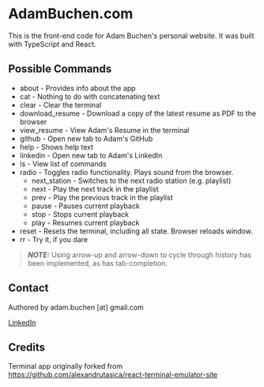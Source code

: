 # AdamBuchen.com

This is the front-end code for Adam Buchen's personal website. It was built with TypeScript and React.

## Possible Commands

* about - Provides info about the app
* cat - Nothing to do with concatenating text
* clear - Clear the terminal
* download_resume - Download a copy of the latest resume as PDF to the browser
* view_resume - View Adam's Resume in the terminal
* github - Open new tab to Adam's GitHub
* help - Shows help text
* linkedin - Open new tab to Adam's LinkedIn
* ls - View list of commands
* radio - Toggles radio functionality. Plays sound from the browser.
  * next_station - Switches to the next radio station (e.g. playlist)
  * next - Play the next track in the playlist
  * prev - Play the previous track in the playlist
  * pause - Pauses current playback
  * stop - Stops current playback
  * play - Resumes current playback
* reset - Resets the terminal, including all state. Browser reloads window.
* rr - Try it, if you dare

> **_NOTE:_** Using arrow-up and arrow-down to cycle through history has been implemented, as has tab-completion.

## Contact

Authored by adam.buchen [at] gmail.com

[LinkedIn](https://www.linkedin.com/in/adambuchen/)

## Credits

Terminal app originally forked from https://github.com/alexandrutasica/react-terminal-emulator-site
